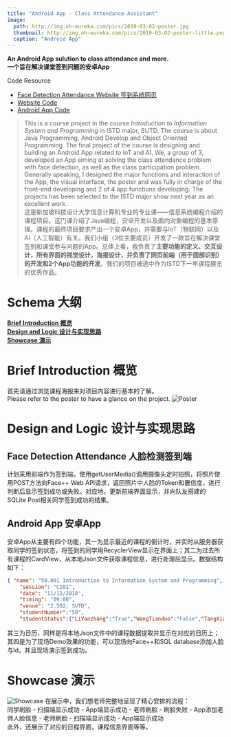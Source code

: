 ```yaml
---
title: "Android App - Class Attendance Assistant"
image: 
  path: http://img.oh-eureka.com/pics/2019-03-02-poster.jpg
  thumbnail: http://img.oh-eureka.com/pics/2019-03-02-poster-little.png
  caption: "Android App"
---
```

**An Android App sulution to class attendance and more.**<br>
**一个旨在解决课堂签到问题的安卓App**

<i class="fab fa-github"></i> Code Resource
- [Face Detection Attendance Website 签到系统网页](https://liyanzhang.cn/Smart-Class-Attendance-Web-end/)
- [Website Code](https://github.com/yanzhanglee/Smart-Class-Attendance-Web-end/tree/master)
- [Android App Code](https://github.com/yanzhanglee/Smart-Class-Android-App)

> This is a course project in the course *Introduction to Information System and Programming* in ISTD major, SUTD. The course is about Java Programming, Android Develop and Object Oriented Programming. The final project of the course is designing and building an Android App related to IoT and AI. We, a group of 3, developed an App aiming at solving the class attendance problem with face detection, as well as the class participation problem. Generally speaking, I designed the major functions and interaction of the App, the visual interface, the poster and was fully in charge of the front-end developing and 2 of 4 app functions developing. The projects has been selected to the ISTD major show next year as an excellent work.<br>
> 这是新加坡科技设计大学信息计算机专业的专业课——信息系统编程介绍的课程项目。这门课介绍了Java编程，安卓开发以及面向对象编程的基本原理。课程的最终项目要求产出一个安卓App，并需要与IoT（物联网）以及AI（人工智能）有关。我们小组（3位主要成员）开发了一款旨在解决课堂签到和课堂参与问题的App。总体上看，我负责了**主要功能的定义、交互设计，所有界面的视觉设计，海报设计，并负责了网页前端（用于面部识别）的开发和2个App功能的开发**。我们的项目被选中作为ISTD下一年课程展览的优秀作品。

# Schema 大纲
**[Brief Introduction 概览](#brief-introduction-概览)**
<br>
**[Design and Logic 设计与实现思路](#design-and-logic-设计与实现思路)**
<br>
**[Showcase 演示](#showcase-演示)**

# Brief Introduction 概览
首先请通过浏览课程海报来对项目内容进行基本的了解。<br>
Please refer to the poster to have a glance on the project.
![Poster](http://img.oh-eureka.com/pics/2019-03-02-poster.jpg)

# Design and Logic 设计与实现思路
## Face Detection Attendance 人脸检测签到端
计划采用前端作为签到端，使用getUserMedia()调用摄像头定时拍照，将照片使用POST方法向Face++ Web API请求，返回照片中人脸的Token和置信度，进行判断后显示签到成功或失败。对应地，更新前端界面显示，并向队友搭建的SQLite Post相关同学签到成功的结果。

## Android App 安卓App
安卓App从主要有四个功能，其一为显示最近的课程的倒计时，并实时从服务器获取同学的签到状态，将签到的同学用RecyclerView显示在界面上；其二为过去所有课程的CardView，从本地Json文件获取课程信息，进行处理后显示。数据结构如下：
```json
{ "name": "50.001 Introduction to Information System and Programming",
    "session": "CI01",
    "date": "11/12/2018",
    "timing": "09:00",
    "venue": "2.502, SUTD",
    "studentNumber":"50",
    "studentStatus":{"LiYanzhang":"True","WangTianduo":"False","TangXiaoyue":"False","visitor":"True","visitor":"True","visitor":"True","visitor":"True","visitor":"True","visitor":"True","student1":"False","student2":"False","student3":"False","student4":"False","student5":"False","student6":"False"}},
```
其三为日历，同样是将本地Json文件中的课程数据提取并显示在对应的日历上；其四是为了现场Demo效果的功能，可以现场向Face++和SQL database添加人脸与Id，并且现场演示签到成功。

# Showcase 演示
![Showcase](http://img.oh-eureka.com/pics/2019-03-02-%E5%B1%95%E7%A4%BA-1.png)
在展示中，我们想老师完整地呈现了精心安排的流程：<br>
同学刷脸 - 扫描端显示成功 - App端显示成功 - 老师刷脸 - 刷脸失败 - App添加老师人脸信息 - 老师刷脸 - 扫描端显示成功 - App端显示成功 <br>
此外，还展示了对应的日程界面，课程信息界面等等。


